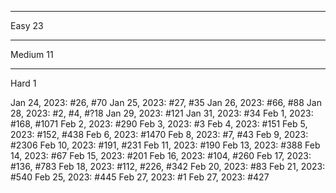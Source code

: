 -------
Easy 23

-------
Medium 11

-------
Hard 1

Jan 24, 2023: #26, #70
Jan 25, 2023: #27, #35
Jan 26, 2023: #66, #88
Jan 28, 2023: #2, #4, #?18
Jan 29, 2023: #121
Jan 31, 2023: #34
Feb 1, 2023: #168, #1071
Feb 2, 2023: #290
Feb 3, 2023: #3
Feb 4, 2023: #151
Feb 5, 2023: #152, #438
Feb 6, 2023: #1470
Feb 8, 2023: #7, #43
Feb 9, 2023: #2306
Feb 10, 2023: #191, #231
Feb 11, 2023: #190
Feb 13, 2023: #388
Feb 14, 2023: #67
Feb 15, 2023: #201
Feb 16, 2023: #104, #260
Feb 17, 2023: #136, #783
Feb 18, 2023: #112, #226, #342
Feb 20, 2023: #83
Feb 21, 2023: #540
Feb 25, 2023: #445
Feb 27, 2023: #1
Feb 27, 2023: #427